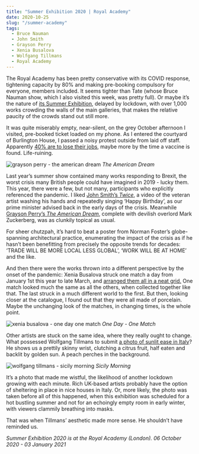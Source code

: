 ```yaml
---
title: "Summer Exhibition 2020 | Royal Academy"
date: 2020-10-25
slug: "/summer-academy"
tags:
  - Bruce Nauman
  - John Smith
  - Grayson Perry
  - Xenia Busalova
  - Wolfgang Tillmans
  - Royal Academy
---
```


The Royal Academy has been pretty conservative with its COVID response, tightening capacity by 80% and making pre-booking compulsory for everyone, members included. It seems tighter than Tate (whose Bruce Nauman show, which I also visited this week, was pretty full). Or maybe it’s the nature of [its Summer Exhibition](https://www.royalacademy.org.uk/exhibition/summer-exhibition-2020), delayed by lockdown, with over 1,000 works crowding the walls of the main galleries, that makes the relative paucity of the crowds stand out still more.

It was quite miserably empty, near-silent, on the grey October afternoon I visited, pre-booked ticket loaded on my phone. As I entered the courtyard of Burlington House, I passed a noisy protest outside from laid off staff.  Apparently [40% are to lose their jobs](https://www.standard.co.uk/go/london/arts/museums-galleries-redundancy-protest-tate-southbank-royal-academy-jobs-a4555051.html), maybe more by the time a vaccine is found. Life-ruining.

![grayson perry - the american dream](/summer-academy-1.jpg)
*The American Dream*

Last year’s summer show contained many works responding to Brexit, the worst crisis many British people could have imagined in 2019 - lucky them. This year, there were a few, but not many, participants who explicitly referenced the pandemic. I liked [John Smith’s *Twice*](https://se.royalacademy.org.uk/2020/artworks/john-smith/264), a video of the veteran artist washing his hands and repeatedly singing ‘Happy Birthday’, as our prime minister advised back in the early days of the crisis. Meanwhile [Grayson Perry’s *The American Dream*](https://se.royalacademy.org.uk/2020/artworks/grayson-perry-ra/622), complete with devilish overlord Mark Zuckerberg, was as clunkily topical as usual.

For sheer chutzpah, it’s hard to beat a poster from Norman Foster’s globe-spanning architectural practice, enumerating the impact of the crisis as if he hasn’t been benefitting from precisely the opposite trends for decades: ‘TRADE WILL BE MORE LOCAL LESS GLOBAL’, ‘WORK WILL BE AT HOME’ and the like.

And then there were the works thrown into a different perspective by the onset of the pandemic: Xenia Busalova struck one match a day from January 1st this year to late March, and [arranged them all in a neat grid.](https://se.royalacademy.org.uk/2020/artworks/xenia-busalova/1105) One match looked much the same as all the others, when collected together like that. The last struck in a much different world to the first. But then, looking closer at the catalogue, I found out that they were all made of porcelain. Maybe the unchanging look of the matches, in changing times, is the whole point.

![xenia busalova - one day one match](/summer-academy-2.jpg)
*One Day - One Match*

Other artists are stuck on the same idea, where they really ought to change. What possessed Wolfgang Tillmans to submit [a photo of sunlit ease in Italy](https://se.royalacademy.org.uk/2020/artworks/wolfgang-tillmans-ra/1163)? He shows us a prettily skinny wrist, clutching a citrus fruit, half eaten and backlit by golden sun. A peach perches in the background.

![wolfgang tillmans - sicily morning](/summer-academy-3.jpg)
*Sicily Morning*

It’s a photo that made me wistful, the likelihood of another lockdown growing with each minute. Rich UK-based artists probably have the option of sheltering in place in nice houses in Italy. Or, more likely, the photo was taken before all of this happened, when this exhibition was scheduled for a hot bustling summer and not for an echoingly empty room in early winter, with viewers clammily breathing into masks.

That was when Tillmans’ aesthetic made more sense. He shouldn’t have reminded us.

*Summer Exhibition 2020 is at the Royal Academy (London). 06 October 2020 - 03 January 2021*
